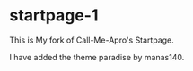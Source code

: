 # startpage-1

This is My fork of Call-Me-Apro's Startpage.

I have added the theme paradise by manas140.
